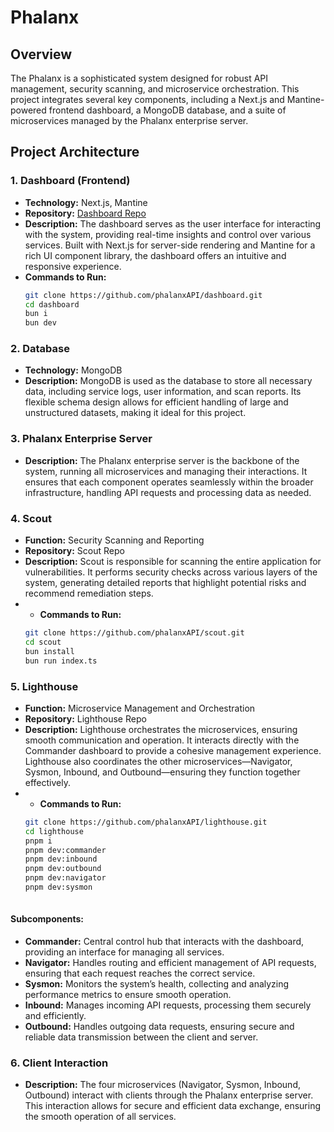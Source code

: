 # Phalanx 

## Overview

The Phalanx is a sophisticated system designed for robust API management, security scanning, and microservice orchestration. This project integrates several key components, including a Next.js and Mantine-powered frontend dashboard, a MongoDB database, and a suite of microservices managed by the Phalanx enterprise server.

## Project Architecture

### 1. Dashboard (Frontend)
- **Technology:** Next.js, Mantine
- **Repository:** [Dashboard Repo](https://github.com/phalanxAPI/dashboard.git)
- **Description:** The dashboard serves as the user interface for interacting with the system, providing real-time insights and control over various services. Built with Next.js for server-side rendering and Mantine for a rich UI component library, the dashboard offers an intuitive and responsive experience.
- **Commands to Run:**
  ```bash
  git clone https://github.com/phalanxAPI/dashboard.git
  cd dashboard
  bun i
  bun dev
### 2. Database
- **Technology:** MongoDB
- **Description:** MongoDB is used as the database to store all necessary data, including service logs, user information, and scan reports. Its flexible schema design allows for efficient handling of large and unstructured datasets, making it ideal for this project.

### 3. Phalanx Enterprise Server
- **Description:** The Phalanx enterprise server is the backbone of the system, running all microservices and managing their interactions. It ensures that each component operates seamlessly within the broader infrastructure, handling API requests and processing data as needed.

### 4. Scout
- **Function:** Security Scanning and Reporting
- **Repository:** Scout Repo
- **Description:** Scout is responsible for scanning the entire application for vulnerabilities. It performs security checks across various layers of the system, generating detailed reports that highlight potential risks and recommend remediation steps.
- - **Commands to Run:**
  ```bash
  git clone https://github.com/phalanxAPI/scout.git
  cd scout
  bun install
  bun run index.ts
### 5. Lighthouse
- **Function:** Microservice Management and Orchestration
- **Repository:** Lighthouse Repo
- **Description:** Lighthouse orchestrates the microservices, ensuring smooth communication and operation. It interacts directly with the Commander dashboard to provide a cohesive management experience. Lighthouse also coordinates the other microservices—Navigator, Sysmon, Inbound, and Outbound—ensuring they function together effectively.
- - **Commands to Run:**
  ```bash
  git clone https://github.com/phalanxAPI/lighthouse.git
  cd lighthouse
  pnpm i
  pnpm dev:commander
  pnpm dev:inbound
  pnpm dev:outbound
  pnpm dev:navigator
  pnpm dev:sysmon
 
#### Subcomponents:
- **Commander:** Central control hub that interacts with the dashboard, providing an interface for managing all services.
- **Navigator:** Handles routing and efficient management of API requests, ensuring that each request reaches the correct service.
- **Sysmon:** Monitors the system’s health, collecting and analyzing performance metrics to ensure smooth operation.
- **Inbound:** Manages incoming API requests, processing them securely and efficiently.
- **Outbound:** Handles outgoing data requests, ensuring secure and reliable data transmission between the client and server.

### 6. Client Interaction
- **Description:** The four microservices (Navigator, Sysmon, Inbound, Outbound) interact with clients through the Phalanx enterprise server. This interaction allows for secure and efficient data exchange, ensuring the smooth operation of all services.


